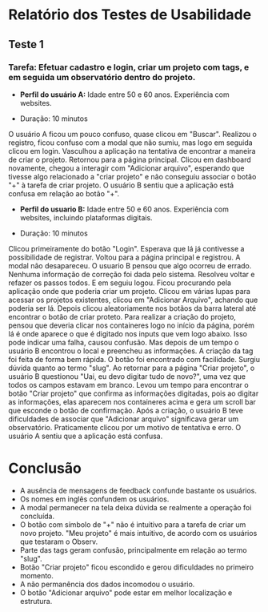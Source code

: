 # Relatório dos Testes de Usabilidade

## Teste 1

### Tarefa: Efetuar cadastro e login, criar um projeto  com tags, e em seguida um observatório dentro do projeto.

* <b>Perfil do usuário A:</b> Idade entre 50 e 60 anos. Experiência com websites.

* Duração: 10 minutos

O usuário A ficou um pouco confuso, quase clicou em "Buscar".  Realizou o registro, ficou confuso com a modal que não sumiu, mas logo em seguida clicou em login. Vasculhou a aplicação na tentativa de encontrar a maneira de criar o projeto. Retornou para a página principal. Clicou em dashboard novamente, chegou a interagir com "Adicionar arquivo", esperando que tivesse algo relacionado a "criar projeto" e não conseguiu associar o botão "+" à tarefa de criar projeto. O usuário B sentiu que a aplicação está confusa em relação ao botão "+".


* <b>Perfil do usuario B:</b> Idade entre 50 e 60 anos. Experiência com websites, incluindo plataformas digitais.

* Duração: 10 minutos

Clicou primeiramente do botão "Login". Esperava que lá já contivesse a possibilidade de registrar. Voltou para a página principal e registrou. A modal não desapareceu. O usuario B pensou que algo ocorreu de errado. Nenhuma informação de correção foi dada pelo sistema. Resolveu voltar e refazer os passos todos. E em seguiu logou. Ficou procurando pela aplicação onde que poderia criar um projeto. Clicou em várias lupas para acessar os projetos existentes, clicou em "Adicionar Arquivo", achando que poderia ser lá. Depois clicou aleatoriamente nos botãos da barra lateral até encontrar o botão de criar proteto.
Para realizar a criação do projeto, pensou que deveria clicar nos containeres logo no início da página, porém lá é onde aparece o que é digitado nos inputs que vem logo abaixo. Isso pode indicar uma falha, causou confusão. Mas depois de um tempo o usuário B encontrou o local e preencheu as informações.
A criação da tag foi feita de forma bem rápida. O botão foi encontrado com facilidade. Surgiu dúvida quanto ao termo "slug". Ao retornar para a página "Criar projeto", o usuário B questionou "Uai, eu devo digitar tudo de novo?", uma vez que todos os campos estavam em branco.
Levou um tempo para encontrar o botão "Criar projeto" que confirma as informações digitadas, pois ao digitar as informações, elas aparecem nos containeres acima e gera um scroll bar que esconde o botão de confirmação.
Após a criação, o usuário B teve dificuldades de associar que "Adicionar arquivo" significava gerar um observatório. Praticamente clicou por um motivo de tentativa e erro. O usuário A sentiu que a aplicação está confusa.

# Conclusão

* A ausência de mensagens de feedback confunde bastante os usuários.
* Os nomes em inglês confundem os usuários.
* A modal permanecer na tela deixa dúvida se realmente a operação foi concluída.
* O botão com símbolo de "+" não é intuitivo para a tarefa de criar um novo projeto. "Meu projeto" é mais intuitivo, de acordo com os usuários que testaram o Observ.
* Parte das tags geram confusão, principalmente em relação ao termo "slug".
* Botão "Criar projeto" ficou escondido e gerou dificuldades no primeiro momento.
* A não permanência dos dados incomodou o usuário.
* O botão "Adicionar arquivo" pode estar em melhor localização e estrutura.
